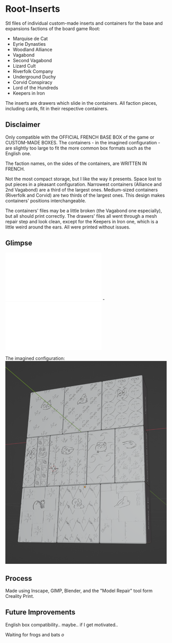 # Root-Inserts

Stl files of individual custom-made inserts and containers for the base and expansions factions of the board game Root:
- Marquise de Cat
- Eyrie Dynasties
- Woodland Alliance
- Vagabond
- Second Vagabond
- Lizard Cult
- Riverfolk Company
- Underground Duchy
- Corvid Conspiracy
- Lord of the Hundreds
- Keepers in Iron

The inserts are drawers which slide in the containers. All faction pieces, including cards, fit in their respective containers.

## Disclaimer

Only compatible with the OFFICIAL FRENCH BASE BOX of the game or CUSTOM-MADE BOXES. The containers - in the imagined configuration - are slightly too large to fit the more common box formats such as the English one.

The faction names, on the sides of the containers, are WRITTEN IN FRENCH.

Not the most compact storage, but I like the way it presents. Space lost to put pieces in a pleasant configuration. Narrowest containers (Alliance and 2nd Vagabond) are a third of the largest ones. Medium-sized containers (Riverfolk and Corvid) are two thirds of the largest ones. This design makes containers' positions interchangeable.

The containers' files may be a little broken (the Vagabond one especially), but all should print correctly.
The drawers' files all went through a mesh repair step and look clean, except for the Keepers in Iron one, which is a little weird around the ears. All were printed without issues.

 ## Glimpse
 
![Example of container](Stl/Containers/container-Marquise_de_Cat.stl) - ![Example of drawer](Stl/Drawers/drawer-Marquise_de_Cat.stl)

The imagined configuration:
![Bent right block](Presentation/All_containers_packed_as_intended.png)


## Process

Made using Inscape, GIMP, Blender, and the "Model Repair" tool form Creality Print.

## Future Improvements

English box compatibility.. maybe.. if I get motivated..

Waiting for frogs and bats *o*
